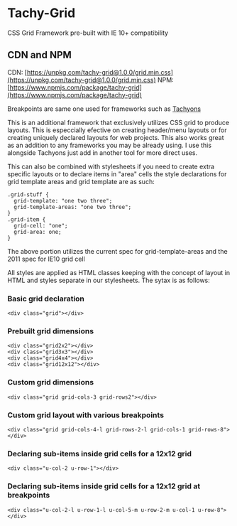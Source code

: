 # Tachy-Grid
CSS Grid Framework pre-built with IE 10+ compatibility

## CDN and NPM
CDN: [https://unpkg.com/tachy-grid@1.0.0/grid.min.css](https://unpkg.com/tachy-grid@1.0.0/grid.min.css)
NPM: [https://www.npmjs.com/package/tachy-grid](https://www.npmjs.com/package/tachy-grid)

Breakpoints are same one used for frameworks such as [Tachyons](https://tachyons.io/)

This is an additional framework that exclusively utilizes CSS grid to produce layouts. This is especcially efective on creating header/menu layouts or for creating uniquely declared layouts for web projects. This also works great as an addition to any frameworks you may be already using. I use this alongside Tachyons just add in another tool for more direct uses.

This can also be combined with stylesheets if you need to create extra specific layouts or to declare items in "area" cells the style declarations for grid template areas and grid template are as such:

```
.grid-stuff {
  grid-template: "one two three";
  grid-template-areas: "one two three";
}
.grid-item {
  grid-cell: "one";
  grid-area: one;
}
```

The above portion utilizes the current spec for grid-template-areas and the 2011 spec for IE10 grid cell

All styles are applied as HTML classes keeping with the concept of layout in HTML and styles separate in our stylesheets.
The sytax is as follows:

### Basic grid declaration
`<div class="grid"></div>`

### Prebuilt grid dimensions
`<div class="grid2x2"></div>`  
`<div class="grid3x3"></div>`  
`<div class="grid4x4"></div>`  
`<div class="grid12x12"></div>`  

### Custom grid dimensions
`<div class="grid grid-cols-3 grid-rows2"></div>`

### Custom grid layout with various breakpoints
`<div class="grid grid-cols-4-l grid-rows-2-l grid-cols-1 grid-rows-8"></div>`

### Declaring sub-items inside grid cells for a 12x12 grid
`<div class="u-col-2 u-row-1"></div>`

### Declaring sub-items inside grid cells for a 12x12 grid at breakpoints
`<div class="u-col-2-l u-row-1-l u-col-5-m u-row-2-m u-col-1 u-row-8"></div>`

